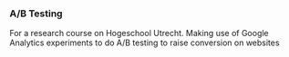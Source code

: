 ### A/B Testing

For a research course on Hogeschool Utrecht.
Making use of Google Analytics experiments to do A/B testing to raise conversion on websites